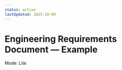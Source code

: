 ```yaml
---
status: active
lastUpdated: 2025-10-09
---
```

# Engineering Requirements Document — Example
Mode: Lite

